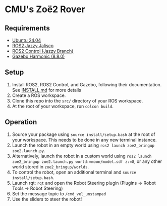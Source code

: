 # CMU's Zoë2 Rover
## Requirements
- [Ubuntu 24.04](https://releases.ubuntu.com/jammy/)
- [ROS2 Jazzy Jalisco](https://docs.ros.org/en/jazzy/index.html)
- [ROS2 Control (Jazzy Branch)](https://control.ros.org/jazzy/index.html)
- [Gazebo Harmonic (8.8.0)](https://gazebosim.org/docs/harmonic/getstarted/)
## Setup
1. Install ROS2, ROS2 Control, and Gazebo, following their documentation. See [INSTALL.md](INSTALL.md) for more details
2. Create a ROS workspace.
3. Clone this repo into the `src/` directory of your ROS workspace.
4. At the root of your workspace, run `colcon build`.
## Operation
1. Source your package using `source install/setup.bash` at the root of your workspace. This needs to be done in any new terminal instance.
2. Launch the robot in an empty world using `ros2 launch zoe2_bringup zoe2.launch.py`.
3. Alternatively, launch the robot in a custom world using `ros2 launch zoe2_bringup zoe2.launch.py world:=moon/model.sdf z:=8`, or any other world stored in `zoe2_bringup/worlds`.
4. To control the robot, open an additional terminal and `source install/setup.bash`.
5. Launch rqt: `rqt` and open the Robot Steering plugin (Plugins -> Robot Tools -> Robot Steering)
7. Set the message topic to `/cmd_vel_unstamped`
8. Use the sliders to steer the robot!